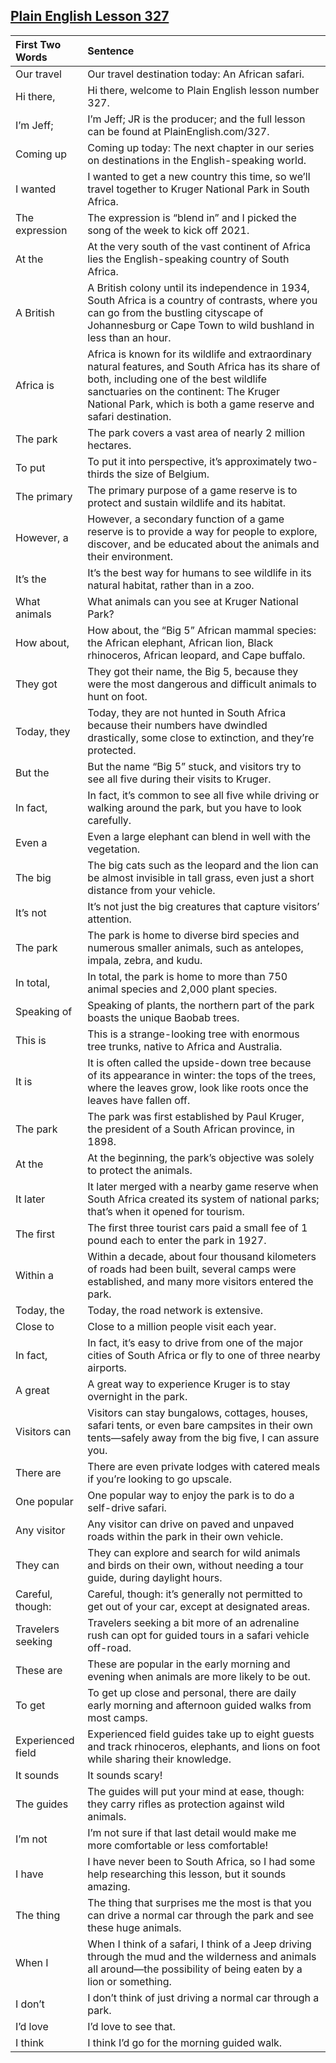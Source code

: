 ## [Plain English Lesson 327](https://PlainEnglish.com/number/327/) 
 
|First Two Words   |Sentence                                                                                                                                                                                                                                                     | 
|:-----------------|:------------------------------------------------------------------------------------------------------------------------------------------------------------------------------------------------------------------------------------------------------------| 
|Our travel        |Our travel destination today: An African safari.                                                                                                                                                                                                             | 
|Hi there,         |Hi there, welcome to Plain English lesson number 327.                                                                                                                                                                                                        | 
|I’m Jeff;         |I’m Jeff; JR is the producer; and the full lesson can be found at PlainEnglish.com/327.                                                                                                                                                                      | 
|Coming up         |Coming up today: The next chapter in our series on destinations in the English-speaking world.                                                                                                                                                               | 
|I wanted          |I wanted to get a new country this time, so we’ll travel together to Kruger National Park in South Africa.                                                                                                                                                   | 
|The expression    |The expression is “blend in” and I picked the song of the week to kick off 2021.                                                                                                                                                                             | 
|At the            |At the very south of the vast continent of Africa lies the English-speaking country of South Africa.                                                                                                                                                         | 
|A British         |A British colony until its independence in 1934, South Africa is a country of contrasts, where you can go from the bustling cityscape of Johannesburg or Cape Town to wild bushland in less than an hour.                                                    | 
|Africa is         |Africa is known for its wildlife and extraordinary natural features, and South Africa has its share of both, including one of the best wildlife sanctuaries on the continent: The Kruger National Park, which is both a game reserve and safari destination. | 
|The park          |The park covers a vast area of nearly 2 million hectares.                                                                                                                                                                                                    | 
|To put            |To put it into perspective, it’s approximately two-thirds the size of Belgium.                                                                                                                                                                               | 
|The primary       |The primary purpose of a game reserve is to protect and sustain wildlife and its habitat.                                                                                                                                                                    | 
|However, a        |However, a secondary function of a game reserve is to provide a way for people to explore, discover, and be educated about the animals and their environment.                                                                                                | 
|It’s the          |It’s the best way for humans to see wildlife in its natural habitat, rather than in a zoo.                                                                                                                                                                   | 
|What animals      |What animals can you see at Kruger National Park?                                                                                                                                                                                                            | 
|How about,        |How about, the “Big 5” African mammal species: the African elephant, African lion, Black rhinoceros, African leopard, and Cape buffalo.                                                                                                                      | 
|They got          |They got their name, the Big 5, because they were the most dangerous and difficult animals to hunt on foot.                                                                                                                                                  | 
|Today, they       |Today, they are not hunted in South Africa because their numbers have dwindled drastically, some close to extinction, and they’re protected.                                                                                                                 | 
|But the           |But the name “Big 5” stuck, and visitors try to see all five during their visits to Kruger.                                                                                                                                                                  | 
|In fact,          |In fact, it’s common to see all five while driving or walking around the park, but you have to look carefully.                                                                                                                                               | 
|Even a            |Even a large elephant can blend in well with the vegetation.                                                                                                                                                                                                 | 
|The big           |The big cats such as the leopard and the lion can be almost invisible in tall grass, even just a short distance from your vehicle.                                                                                                                           | 
|It’s not          |It’s not just the big creatures that capture visitors’ attention.                                                                                                                                                                                            | 
|The park          |The park is home to diverse bird species and numerous smaller animals, such as antelopes, impala, zebra, and kudu.                                                                                                                                           | 
|In total,         |In total, the park is home to more than 750 animal species and 2,000 plant species.                                                                                                                                                                          | 
|Speaking of       |Speaking of plants, the northern part of the park boasts the unique Baobab trees.                                                                                                                                                                            | 
|This is           |This is a strange-looking tree with enormous tree trunks, native to Africa and Australia.                                                                                                                                                                    | 
|It is             |It is often called the upside-down tree because of its appearance in winter: the tops of the trees, where the leaves grow, look like roots once the leaves have fallen off.                                                                                  | 
|The park          |The park was first established by Paul Kruger, the president of a South African province, in 1898.                                                                                                                                                           | 
|At the            |At the beginning, the park’s objective was solely to protect the animals.                                                                                                                                                                                    | 
|It later          |It later merged with a nearby game reserve when South Africa created its system of national parks; that’s when it opened for tourism.                                                                                                                        | 
|The first         |The first three tourist cars paid a small fee of 1 pound each to enter the park in 1927.                                                                                                                                                                     | 
|Within a          |Within a decade, about four thousand kilometers of roads had been built, several camps were established, and many more visitors entered the park.                                                                                                            | 
|Today, the        |Today, the road network is extensive.                                                                                                                                                                                                                        | 
|Close to          |Close to a million people visit each year.                                                                                                                                                                                                                   | 
|In fact,          |In fact, it’s easy to drive from one of the major cities of South Africa or fly to one of three nearby airports.                                                                                                                                             | 
|A great           |A great way to experience Kruger is to stay overnight in the park.                                                                                                                                                                                           | 
|Visitors can      |Visitors can stay bungalows, cottages, houses, safari tents, or even bare campsites in their own tents—safely away from the big five, I can assure you.                                                                                                      | 
|There are         |There are even private lodges with catered meals if you’re looking to go upscale.                                                                                                                                                                            | 
|One popular       |One popular way to enjoy the park is to do a self-drive safari.                                                                                                                                                                                              | 
|Any visitor       |Any visitor can drive on paved and unpaved roads within the park in their own vehicle.                                                                                                                                                                       | 
|They can          |They can explore and search for wild animals and birds on their own, without needing a tour guide, during daylight hours.                                                                                                                                    | 
|Careful, though:  |Careful, though: it’s generally not permitted to get out of your car, except at designated areas.                                                                                                                                                            | 
|Travelers seeking |Travelers seeking a bit more of an adrenaline rush can opt for guided tours in a safari vehicle off-road.                                                                                                                                                    | 
|These are         |These are popular in the early morning and evening when animals are more likely to be out.                                                                                                                                                                   | 
|To get            |To get up close and personal, there are daily early morning and afternoon guided walks from most camps.                                                                                                                                                      | 
|Experienced field |Experienced field guides take up to eight guests and track rhinoceros, elephants, and lions on foot while sharing their knowledge.                                                                                                                           | 
|It sounds         |It sounds scary!                                                                                                                                                                                                                                             | 
|The guides        |The guides will put your mind at ease, though: they carry rifles as protection against wild animals.                                                                                                                                                         | 
|I’m not           |I’m not sure if that last detail would make me more comfortable or less comfortable!                                                                                                                                                                         | 
|I have            |I have never been to South Africa, so I had some help researching this lesson, but it sounds amazing.                                                                                                                                                        | 
|The thing         |The thing that surprises me the most is that you can drive a normal car through the park and see these huge animals.                                                                                                                                         | 
|When I            |When I think of a safari, I think of a Jeep driving through the mud and the wilderness and animals all around—the possibility of being eaten by a lion or something.                                                                                         | 
|I don’t           |I don’t think of just driving a normal car through a park.                                                                                                                                                                                                   | 
|I’d love          |I’d love to see that.                                                                                                                                                                                                                                        | 
|I think           |I think I’d go for the morning guided walk.                                                                                                                                                                                                                  |
